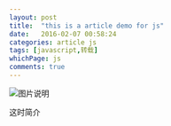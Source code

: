 ```yaml
---
layout: post
title:  "this is a article demo for js"
date:   2016-02-07 00:58:24
categories: article js
tags: [javascript,转载]
whichPage: js
comments: true
---
```


![图片说明][tupian1]

这时简介

[tupian1]: {{site.cloudSrc}}/img/illustration/imaginativeChildren.jpg


